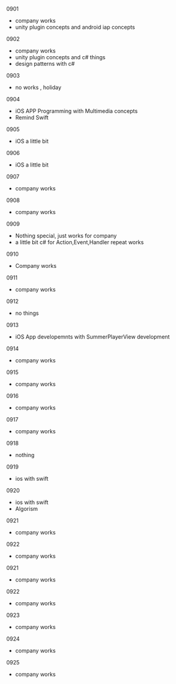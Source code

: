 0901
- company works
- unity plugin concepts and android iap concepts

0902
- company works
- unity plugin concepts and c# things 
- design patterns with c#

0903
- no works , holiday 

0904
- iOS APP Programming with Multimedia concepts
- Remind Swift

0905

- iOS a little bit

0906

- iOS a little bit

0907

- company works

0908

- company works


0909

- Nothing special, just works for company
- a little bit c# for Action,Event,Handler repeat works 

0910

- Company works

0911
- company works

0912
- no things 

0913
- iOS App developemnts with SummerPlayerView development 

0914
- company works

0915
- company works

0916
- company works

0917

- company works

0918
- nothing 

0919
- ios with swift

0920
- ios with swift
- Algorism 


0921
- company works

0922
- company works

0921
- company works

0922
- company works

0923
- company works

0924
- company works

0925
- company works
